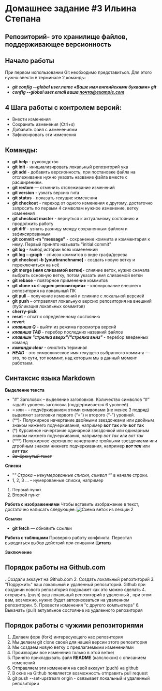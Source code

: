 # Домашнее задание #3 Ильина Степана

## Репозиторий- это хранилище файлов, поддерживающее версионность

## Начало работы
При первом использовании Git необходимо представиться. Для 
этого нужно ввести в терминале 2 команды:
* ***git config --global user.name «Ваше имя английскими буквами» git*** 
* ***config --global user.email ваша почта@example.com***
## 4 Шага работы с контролем версий:
* Внести изменения
* Сохранить изменения (Ctrl+s)
* Добавить файл с изменениями
* Зафиксировать эти изменения
## Команды:
* __git help__ - руководство
* __git init__ - инициализировать локальный репозиторий ука
* __git add__ - добавить версионность, при постановке файла на отслеживание нужно указать название файла вместе с расширением.
* __git restore__ — отменить отслеживание изменений
* __git version__ - узнать версию гита
* __git status__ - показать текущие изменения
* __git checkout__ - переход от одного изменения к другому, достаточно запросить по первым 4 символам нужное изменение, ветку изменения
* __git checkout master__ - вернуться к актуальному состоянию и продолжить работу
* __git diff__ - узнать разницу между сохраненным файлом и зафиксированным
* __git commit -m "message"__ - сохранение коммита и комментария к нему. Первый принято называть "initial commit"
* __git log__ - вывод истории всех изменениий 
* __git log –-graph__ - список коммитов в виде графа/дерева
* __git checkout -b [yourbranchname]__ - создать новую ветку и переключиться на неё
* __git merge (имя сливаемой ветки)__- слияние веток, нужно сначала выбрать основную ветку, потом указать имя сливаемой ветки 
* __git rebase__ - повторное применение коммитов
* __git clone <url-адрес репозитория>__ – клонирование внешнего репозитория на локальный ПК
* __git pull__ – получение изменений и слияние с локальной версией
* __git push__ – отправляет локальную версию репозитория на внешний (публикация локальных коммитов)
* __cherry-pick__
* __reset__ - откат к определенному состоянию
* __revert__
* ***клавиша Q*** - выйти из режима просмотра версий
* ***клавиша TAB*** - перебор последних названий файлов
* ***клавиши "стрелка вверх"/"стрелка вниз"*** - перебор введенных команд
* ***команда clear*** - очистить терминал
* ***HEAD*** - это символическое имя текущего выбранного коммита — это, по сути, тот коммит, над которым мы в данный момент работаем.

## Синтаксис языка Markdown
**Выделение текста**

 * "#" Заголовок – выделение заголовков. Количество символов “#” задаёт уровень заголовка (поддерживается 6 уровней).
* = или - – подчёркиванием этими символами (не менее 3 подряд) выделяют заголовки первого (“=”) и второго (“-”) уровней.
 *  (**)- Полужирное начертание двойными звездочками или  двойным знаком нижнего подчеркивания, например **вот так** или __вот так__
 * (*) Курсивное начертание одинарной звездочкой или  одинарным знаком нижнего подчеркивания, например *вот так* или _вот так_
 * (***) Полужирное курсивное начертание тройными звездочками или  дтройным знаком нижнего подчеркивания, например ***вот так*** или ___вот так___
* ~~Зачёркнутый текст~~

**Списки**
* "*" Строка – ненумерованные списки, символ “*” в начале строки. 
* 1, 2, 3 … – нумерованные списки, например
1. Первый пункт
2. Второй пункт


**Работа с изображениями**
Чтобы вставить изображение в текст, достаточно написать следующее:
![Схема веток из лекции 2](sxema.jpg)

**Ссылки**
* __git fetch__ — обновить ссылки

**Работа с таблицами**
Проверяю работу конфликта.
Перестал выводиться выбор действий при сливании
**Цитаты**

**Заключение**

## Порядок работы на Github.com

. Создали аккаунт на Github.com
2. Создать локальный репозтиторий
3. "Подружить" ваш локальный и удаленный репозиторий. Github при создании нового репозитория подскажет как это можно сделать
4. отправить (push) ваш локальный репозиторий в удаленный , при этом вам, возможно, нужно будет авторизоваться на удаленном репозитории.
5. Провести изменения "с другого компьютера"
6. Выкачать (pull) актуальное состояние из удаленного репозитория

 ## Порядок работы с чужими репозиториями

1. Делаем форк (fork) интересующего нас репозитория
2. Мы делаем git clone своей для нашей версии этого репозитория
3. Мы создаем новую ветку с предлагаемыми изменениями
4. Производим все изменения только в этой ветке/
5. Принято прикладывать файл **README** (капслоком) с описанием изменений
5. Отправляем эти изменения на свой аккаунт (puch) на github
6. В окне на Github появляется возможность отправить pull request
7.  git push --set-upstream origin - связывает локальный и удаленный репозитории